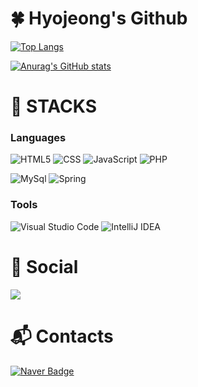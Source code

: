 # :four_leaf_clover: Hyojeong's Github

[![Top Langs](https://github-readme-stats.vercel.app/api/top-langs/?username=world-dv&layout=compact)](https://github.com/world-dv/github-readme-stats)
  
[![Anurag's GitHub stats](https://github-readme-stats.vercel.app/api?username=world-dv&theme=buefy&show_icons=true)](https://github.com/world-dv/github-readme-stats)

# :rocket: STACKS
### Languages
![HTML5](https://img.shields.io/badge/html5-E34F26.svg?&style=for-the-badge&logo=html5&logoColor=white)
![CSS](https://img.shields.io/badge/css-1572B6.svg?&style=for-the-badge&logo=css3&logoColor=white)
![JavaScript](https://img.shields.io/badge/JavaScript-F7DF1E.svg?&style=for-the-badge&logo=JavaScript&logoColor=white)
![PHP](https://img.shields.io/badge/PHP-777BB4.svg?&style=for-the-badge&logo=PHP&logoColor=white)

![MySql](https://img.shields.io/badge/mysql-4479A1.svg?&style=for-the-badge&logo=mysql&logoColor=white)
![Spring](https://img.shields.io/badge/spring-6DB33F?&style=for-the-badge&logo=spring&logoColor=white)

### Tools
![Visual Studio Code](https://img.shields.io/badge/Visual%20Studio%20Code-007ACC.svg?&style=for-the-badge&logo=Visual%20Studio%20Code&logoColor=white)
![IntelliJ IDEA](https://img.shields.io/badge/IntelliJ%20IDEA-000000.svg?&style=for-the-badge&logo=IntelliJ%20IDEA&logoColor=white)

# :rainbow: Social
<a href="https://kick-like-cat.tistory.com/" target="_blank"><img src="https://img.shields.io/badge/Tistory-000000?style=for-the-badge&logo=Tistory&logoColor=white"/></a>

# :mailbox_with_mail: Contacts
[![Naver Badge](https://img.shields.io/badge/Naver-03C75A?style=flat-square&logo=Naver&logoColor=white&link=mailto:goodforx0147@naver.com)](mailto:goodforx0147@naver.com)

